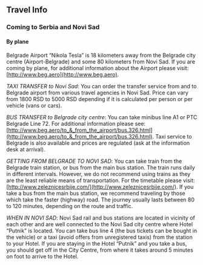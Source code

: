 ## Travel Info

### Coming to Serbia and Novi Sad

#### By plane
Belgrade Airport “Nikola Tesla” is 18 kilometers away from the Belgrade city centre (Airport-Belgrade) and some 80 kilometers from Novi Sad. If you are coming by plane, for additional information about the Airport please visit: [http://www.beg.aero](http://www.beg.aero).

_TAXI TRANSFER to Novi Sad_: You can order the transfer service from and to Belgrade airport from various travel agencies in Novi Sad. Price can vary from 1800 RSD to 5000 RSD depending if it is calculated per person or per vehicle (vans or cars).

_BUS TRANSFER to Belgrade city centre_: You can take minibus line A1 or PTC Belgrade Line 72. For additional information please see: [http://www.beg.aero/to_&_from_the_airport/bus.326.html](http://www.beg.aero/to_&_from_the_airport/bus.326.html). Taxi service to Belgrade is also available and prices are regulated (ask at the information desk at arrival). 

_GETTING FROM BELGRADE TO NOVI SAD_: You can take train from the Belgrade train station, or bus from the main bus station. The train runs daily in different intervals. However, we do not recommend using trains as they are the least reliable means of transportation. For the timetable please visit: [http://www.zeleznicesrbije.com/](http://www.zeleznicesrbije.com/). If you take a bus from the main bus station, we recommend traveling by those which take the faster (highway) road. The journey usually lasts between 80 to 120 minutes, depending on the route and traffic.

_WHEN IN NOVI SAD_: Novi Sad rail and bus stations are located in vicinity of each other and are well connected to the Novi Sad city centre where Hotel “Putnik” is located. You can take bus line 4 (the bus tickets can be bought in the vehicle) or a taxi (avoid offers from unregistered taxis) from the station to your Hotel. If you are staying in the Hotel “Putnik” and you take a bus, you should get off in the City Centre, from where it takes around 5 minutes on foot to arrive to the Hotel.


